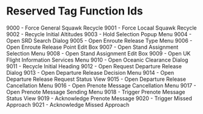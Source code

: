 # Reserved Tag Function Ids

9000 - Force General Squawk Recycle
9001 - Force Locaal Squawk Recycle
9002 - Recycle Initial Altitudes
9003 - Hold Selection Popup Menu
9004 - Open SRD Search Dialog
9005 - Open Enroute Release Type Menu
9006 - Open Enroute Release Point Edit Box
9007 - Open Stand Assignment Selection Menu
9008 - Open Stand Assignment Edit Box
9009 - Open UK Flight Information Services Menu
9010 - Open Oceanic Clearance Dialog
9011 - Recycle Initial Heading
9012 - Open Request Departure Release Dialog
9013 - Open Departure Release Decision Menu
9014 - Open Departure Release Request Status View
9015 - Open Departure Release Cancellation Menu
9016 - Open Prenote Message Cancellation Menu
9017 - Open Prenote Message Sending Menu
9018 - Trigger Prenote Message Status View
9019 - Acknowledge Prenote Message
9020 - Trigger Missed Approach
9021 - Acknowledge Missed Approach
